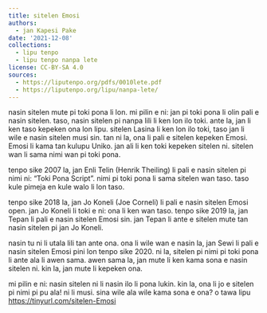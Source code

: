 ```yaml
---
title: sitelen Emosi
authors:
  - jan Kapesi Pake
date: '2021-12-08'
collections:
  - lipu tenpo
  - lipu tenpo nanpa lete
license: CC-BY-SA 4.0
sources:
  - https://liputenpo.org/pdfs/0010lete.pdf
  - https://liputenpo.org/lipu/nanpa-lete/
---
```


nasin sitelen mute pi toki pona li lon. mi pilin e ni: jan pi toki pona li olin pali e nasin sitelen. taso, nasin sitelen pi nanpa lili li ken lon ilo toki. ante la, jan li ken taso kepeken ona lon lipu. sitelen Lasina li ken lon ilo toki, taso jan li wile e nasin sitelen musi sin. tan ni la, ona li pali e sitelen kepeken Emosi. Emosi li kama tan kulupu Uniko. jan ali li ken toki kepeken sitelen ni. sitelen wan li sama nimi wan pi toki pona.

tenpo sike 2007 la, jan Enli Telin (Henrik Theiling) li pali e nasin sitelen pi nimi ni: “Toki Pona Script”. nimi pi toki pona li sama sitelen wan taso. taso kule pimeja en kule walo li lon taso.

tenpo sike 2018 la, jan Jo Koneli (Joe Corneli) li pali e nasin sitelen Emosi open. jan Jo Koneli li toki e ni: ona li ken wan taso. tenpo sike 2019 la, jan Tepan li pali e nasin sitelen Emosi sin. jan Tepan li ante e sitelen mute tan nasin sitelen pi jan Jo Koneli.

nasin tu ni li utala lili tan ante ona. ona li wile wan e nasin la, jan Sewi li pali e nasin sitelen Emosi pini lon tenpo sike 2020. ni la, sitelen pi nimi pi toki pona li ante ala li awen sama. awen sama la, jan mute li ken kama sona e nasin sitelen ni. kin la, jan mute li kepeken ona.

mi pilin e ni: nasin sitelen ni li nasin ilo li pona lukin. kin la, ona li jo e sitelen pi nimi pi pu ala! ni li musi. sina wile ala wile kama sona e ona? o tawa lipu https://tinyurl.com/sitelen-Emosi